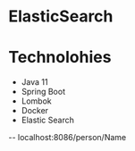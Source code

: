 # ElasticSearch


# Technolohies

* Java 11
* Spring Boot
* Lombok
* Docker
* Elastic Search

-- localhost:8086/person/Name
